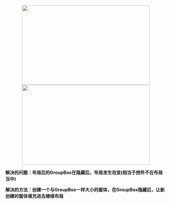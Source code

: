 
<div align=center>
<img src="https://github.com/zhaoyuRobotics/ZY_Study2/blob/master/image/1.png" width="400" height="250" align=center/>
</div>

<div align=center>
<img src="https://github.com/zhaoyuRobotics/ZY_Study2/blob/master/image/2.png" width="400" height="250" align=center/>
</div>

 **解决的问题：布局后的GroupBox在隐藏后，布局发生改变(相当于控件不在布局当中)**

 **解决的方法：创建一个与GroupBox一样大小的窗体，在GroupBox隐藏后，让新创建的窗体填充进去继续布局**




